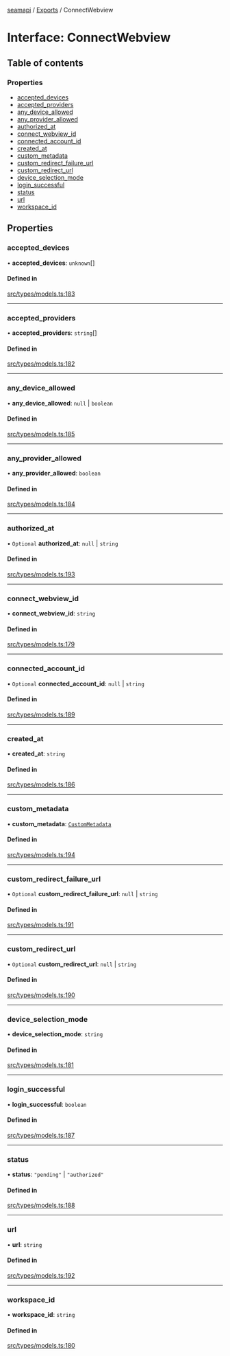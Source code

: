 [seamapi](../README.md) / [Exports](../modules.md) / ConnectWebview

# Interface: ConnectWebview

## Table of contents

### Properties

- [accepted\_devices](ConnectWebview.md#accepted_devices)
- [accepted\_providers](ConnectWebview.md#accepted_providers)
- [any\_device\_allowed](ConnectWebview.md#any_device_allowed)
- [any\_provider\_allowed](ConnectWebview.md#any_provider_allowed)
- [authorized\_at](ConnectWebview.md#authorized_at)
- [connect\_webview\_id](ConnectWebview.md#connect_webview_id)
- [connected\_account\_id](ConnectWebview.md#connected_account_id)
- [created\_at](ConnectWebview.md#created_at)
- [custom\_metadata](ConnectWebview.md#custom_metadata)
- [custom\_redirect\_failure\_url](ConnectWebview.md#custom_redirect_failure_url)
- [custom\_redirect\_url](ConnectWebview.md#custom_redirect_url)
- [device\_selection\_mode](ConnectWebview.md#device_selection_mode)
- [login\_successful](ConnectWebview.md#login_successful)
- [status](ConnectWebview.md#status)
- [url](ConnectWebview.md#url)
- [workspace\_id](ConnectWebview.md#workspace_id)

## Properties

### accepted\_devices

• **accepted\_devices**: `unknown`[]

#### Defined in

[src/types/models.ts:183](https://github.com/seamapi/javascript/blob/main/src/types/models.ts#L183)

___

### accepted\_providers

• **accepted\_providers**: `string`[]

#### Defined in

[src/types/models.ts:182](https://github.com/seamapi/javascript/blob/main/src/types/models.ts#L182)

___

### any\_device\_allowed

• **any\_device\_allowed**: ``null`` \| `boolean`

#### Defined in

[src/types/models.ts:185](https://github.com/seamapi/javascript/blob/main/src/types/models.ts#L185)

___

### any\_provider\_allowed

• **any\_provider\_allowed**: `boolean`

#### Defined in

[src/types/models.ts:184](https://github.com/seamapi/javascript/blob/main/src/types/models.ts#L184)

___

### authorized\_at

• `Optional` **authorized\_at**: ``null`` \| `string`

#### Defined in

[src/types/models.ts:193](https://github.com/seamapi/javascript/blob/main/src/types/models.ts#L193)

___

### connect\_webview\_id

• **connect\_webview\_id**: `string`

#### Defined in

[src/types/models.ts:179](https://github.com/seamapi/javascript/blob/main/src/types/models.ts#L179)

___

### connected\_account\_id

• `Optional` **connected\_account\_id**: ``null`` \| `string`

#### Defined in

[src/types/models.ts:189](https://github.com/seamapi/javascript/blob/main/src/types/models.ts#L189)

___

### created\_at

• **created\_at**: `string`

#### Defined in

[src/types/models.ts:186](https://github.com/seamapi/javascript/blob/main/src/types/models.ts#L186)

___

### custom\_metadata

• **custom\_metadata**: [`CustomMetadata`](../modules.md#custommetadata)

#### Defined in

[src/types/models.ts:194](https://github.com/seamapi/javascript/blob/main/src/types/models.ts#L194)

___

### custom\_redirect\_failure\_url

• `Optional` **custom\_redirect\_failure\_url**: ``null`` \| `string`

#### Defined in

[src/types/models.ts:191](https://github.com/seamapi/javascript/blob/main/src/types/models.ts#L191)

___

### custom\_redirect\_url

• `Optional` **custom\_redirect\_url**: ``null`` \| `string`

#### Defined in

[src/types/models.ts:190](https://github.com/seamapi/javascript/blob/main/src/types/models.ts#L190)

___

### device\_selection\_mode

• **device\_selection\_mode**: `string`

#### Defined in

[src/types/models.ts:181](https://github.com/seamapi/javascript/blob/main/src/types/models.ts#L181)

___

### login\_successful

• **login\_successful**: `boolean`

#### Defined in

[src/types/models.ts:187](https://github.com/seamapi/javascript/blob/main/src/types/models.ts#L187)

___

### status

• **status**: ``"pending"`` \| ``"authorized"``

#### Defined in

[src/types/models.ts:188](https://github.com/seamapi/javascript/blob/main/src/types/models.ts#L188)

___

### url

• **url**: `string`

#### Defined in

[src/types/models.ts:192](https://github.com/seamapi/javascript/blob/main/src/types/models.ts#L192)

___

### workspace\_id

• **workspace\_id**: `string`

#### Defined in

[src/types/models.ts:180](https://github.com/seamapi/javascript/blob/main/src/types/models.ts#L180)
